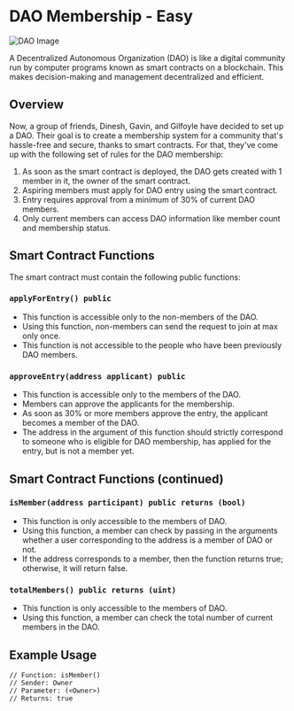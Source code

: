 # DAO Membership - Easy

![DAO Image](dao_img)

A Decentralized Autonomous Organization (DAO) is like a digital community run by computer programs known as smart contracts on a blockchain. This makes decision-making and management decentralized and efficient.

## Overview

Now, a group of friends, Dinesh, Gavin, and Gilfoyle have decided to set up a DAO. Their goal is to create a membership system for a community that's hassle-free and secure, thanks to smart contracts. For that, they've come up with the following set of rules for the DAO membership:

1. As soon as the smart contract is deployed, the DAO gets created with 1 member in it, the owner of the smart contract.
2. Aspiring members must apply for DAO entry using the smart contract.
3. Entry requires approval from a minimum of 30% of current DAO members.
4. Only current members can access DAO information like member count and membership status.

## Smart Contract Functions

The smart contract must contain the following public functions:

### `applyForEntry() public`

- This function is accessible only to the non-members of the DAO.
- Using this function, non-members can send the request to join at max only once.
- This function is not accessible to the people who have been previously DAO members.

### `approveEntry(address applicant) public`

- This function is accessible only to the members of the DAO.
- Members can approve the applicants for the membership.
- As soon as 30% or more members approve the entry, the applicant becomes a member of the DAO.
- The address in the argument of this function should strictly correspond to someone who is eligible for DAO membership, has applied for the entry, but is not a member yet.

## Smart Contract Functions (continued)

### `isMember(address participant) public returns (bool)`

- This function is only accessible to the members of DAO.
- Using this function, a member can check by passing in the arguments whether a user corresponding to the address is a member of DAO or not.
- If the address corresponds to a member, then the function returns true; otherwise, it will return false.

### `totalMembers() public returns (uint)`

- This function is only accessible to the members of DAO.
- Using this function, a member can check the total number of current members in the DAO.

## Example Usage

```solidity
// Function: isMember()
// Sender: Owner
// Parameter: (<Owner>)
// Returns: true
```
